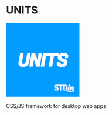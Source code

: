 # UNITS

![alt text](https://github.com/stdincl/units/blob/main/units.png?raw=true)

CSS/JS framework for desktop web apps